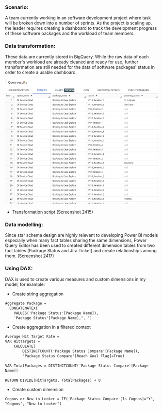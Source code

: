### Scenario: 
A team currently working in an software development project where task will be broken down into a number of sprints. As the project is scaling up, the leader requires creating a dashboard to track the development progress of these software packages and the workload of team members.

### Data transformation:
These data are currently stored in BigQuery. While the raw data of each member's workload are already cleaned and ready for use, further transformation are still needed for the data of software packages' status in order to create a usable dashboard.

![raw_data](images/raw_data.png)

+ Transformation script
(Screenshot 2415)

### Data modelling:
Since star schema design are highly relevant to developing Power BI models especially when many fact tables sharing the same dimensions, Power Query Editor has been used to created different dimension tables from two fact tables (Package Status and Jira Ticket) and create relationships among them.
(Screenshot 2417)

### Using DAX:
DAX is used to create various measures and custom dimensions in my model, for example:
+ Create string aggregation

```
Aggregate Package = 
  CONCATENATEX(
    VALUES('Package Status'[Package Name]),
    'Package Status'[Package Name],", ")
```
+ Create aggregation in a filtered context

```
Average Hit Target Rate = 
VAR HitTargets = 
    CALCULATE(
        DISTINCTCOUNT('Package Status Compare'[Package Name]),
        'Package Status Compare'[Reach Goal Flag]=True)

VAR TotalPackages = DISTINCTCOUNT('Package Status Compare'[Package Name])

RETURN DIVIDE(HitTargets, TotalPackages) + 0
```

+ Create custom dimension
```
Cognos or New to Looker = IF('Package Status Compare'[Is Cognos]="Y", "Cognos", "New to Looker")
```
